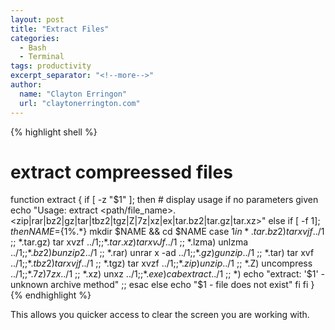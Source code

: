 ```yaml
---
layout: post
title: "Extract Files"
categories:
  - Bash
  - Terminal
tags: productivity
excerpt_separator: "<!--more-->"
author:
  name: "Clayton Erringon"
  url: "claytonerrington.com"
---
```


{% highlight shell %}
# extract compreessed files
function extract {
 if [ -z "$1" ]; then
    # display usage if no parameters given
    echo "Usage: extract <path/file_name>.<zip|rar|bz2|gz|tar|tbz2|tgz|Z|7z|xz|ex|tar.bz2|tar.gz|tar.xz>"
 else
    if [ -f $1 ] ; then
        NAME=${1%.*}
        mkdir $NAME && cd $NAME
        case $1 in
          *.tar.bz2)   tar xvjf ../$1    ;;
          *.tar.gz)    tar xvzf ../$1    ;;
          *.tar.xz)    tar xvJf ../$1    ;;
          *.lzma)      unlzma ../$1      ;;
          *.bz2)       bunzip2 ../$1     ;;
          *.rar)       unrar x -ad ../$1 ;;
          *.gz)        gunzip ../$1      ;;
          *.tar)       tar xvf ../$1     ;;
          *.tbz2)      tar xvjf ../$1    ;;
          *.tgz)       tar xvzf ../$1    ;;
          *.zip)       unzip ../$1       ;;
          *.Z)         uncompress ../$1  ;;
          *.7z)        7z x ../$1        ;;
          *.xz)        unxz ../$1        ;;
          *.exe)       cabextract ../$1  ;;
          *)           echo "extract: '$1' - unknown archive method" ;;
        esac
    else
        echo "$1 - file does not exist"
    fi
fi
}
{% endhighlight %}

<!--more-->

This allows you quicker access to clear the screen you are working with.

